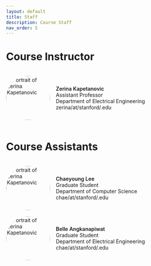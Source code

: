 ```yaml
---
layout: default
title: Staff
description: Course Staff
nav_order: 5
---
```


# Course Instructor
<br>
<div style="display:flex; align-items:center; gap: 1rem;"> <img src="{{ '/assets/images/zerina.jpg' | relative_url }}" alt="Portrait of Zerina Kapetanovic" width="120" height="120" style="border-radius:50%; object-fit:cover;"> <div> <div style="font-weight:600;">Zerina Kapetanovic</div> 
<div>Assistant Professor</div> 
<div>Department of Electrical Engineering</div> 
<div>zerina/at/stanford/.edu</div> 

</div> </div>
 <br>

# Course Assistants
<br>
<div style="display:flex; align-items:center; gap: 1rem;"> <img src="{{ '/assets/images/chaeyoung.jpg' | relative_url }}" alt="Portrait of Zerina Kapetanovic" width="120" height="120" style="border-radius:50%; object-fit:cover;"> <div> <div style="font-weight:600;">Chaeyoung Lee</div> 
<div>Graduate Student</div> 
<div>Department of Computer Science</div> 
<div>chae/at/stanford/.edu</div> 

</div> </div>

<br>

<div style="display:flex; align-items:center; gap: 1rem;"> <img src="{{ '/assets/images/belle.jpeg' | relative_url }}" alt="Portrait of Zerina Kapetanovic" width="120" height="120" style="border-radius:50%; object-fit:cover;"> <div> <div style="font-weight:600;">Belle Angkanapiwat</div> 
<div>Graduate Student</div> 
<div>Department of Electrical Engineering</div> 
<div>chae/at/stanford/.edu</div> 

</div> </div>